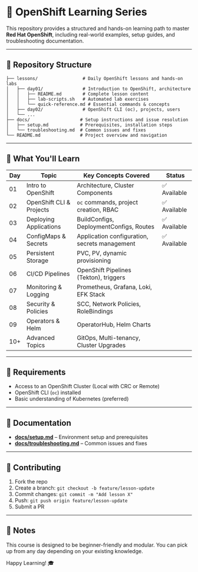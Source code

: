 # 🚀 OpenShift Learning Series

This repository provides a structured and hands-on learning path to master **Red Hat OpenShift**, including real-world examples, setup guides, and troubleshooting documentation.

---

## 📂 Repository Structure

```
├── lessons/                 # Daily OpenShift lessons and hands-on labs
│   ├── day01/               # Introduction to OpenShift, architecture
│   │   ├── README.md        # Complete lesson content
│   │   ├── lab-scripts.sh   # Automated lab exercises
│   │   └── quick-reference.md # Essential commands & concepts
│   ├── day02/               # OpenShift CLI (oc), projects, users
│   └── ...
├── docs/                   # Setup instructions and issue resolution
│   ├── setup.md            # Prerequisites, installation steps
│   └── troubleshooting.md  # Common issues and fixes
└── README.md               # Project overview and navigation
```

---

## 📘 What You'll Learn

| Day | Topic                    | Key Concepts Covered                          | Status |
| --- | ------------------------ | --------------------------------------------- | ------ |
| 01  | Intro to OpenShift       | Architecture, Cluster Components              | ✅ Available |
| 02  | OpenShift CLI & Projects | `oc` commands, project creation, RBAC         | ✅ Available |
| 03  | Deploying Applications   | BuildConfigs, DeploymentConfigs, Routes       | ✅ Available |
| 04  | ConfigMaps & Secrets     | Application configuration, secrets management | ✅ Available |
| 05  | Persistent Storage       | PVC, PV, dynamic provisioning                 |
| 06  | CI/CD Pipelines          | OpenShift Pipelines (Tekton), triggers        |
| 07  | Monitoring & Logging     | Prometheus, Grafana, Loki, EFK Stack          |
| 08  | Security & Policies      | SCC, Network Policies, RoleBindings           |
| 09  | Operators & Helm         | OperatorHub, Helm Charts                      |
| 10+ | Advanced Topics          | GitOps, Multi-tenancy, Cluster Upgrades       |

---

## 🧰 Requirements

* Access to an OpenShift Cluster (Local with CRC or Remote)
* OpenShift CLI (`oc`) installed
* Basic understanding of Kubernetes (preferred)

---

## 📄 Documentation

* [**docs/setup.md**](docs/setup.md) – Environment setup and prerequisites
* [**docs/troubleshooting.md**](docs/troubleshooting.md) – Common issues and fixes

---

## 🤝 Contributing

1. Fork the repo
2. Create a branch: `git checkout -b feature/lesson-update`
3. Commit changes: `git commit -m "Add lesson X"`
4. Push: `git push origin feature/lesson-update`
5. Submit a PR

---

## 📌 Notes

This course is designed to be beginner-friendly and modular. You can pick up from any day depending on your existing knowledge.

Happy Learning! 🎓
